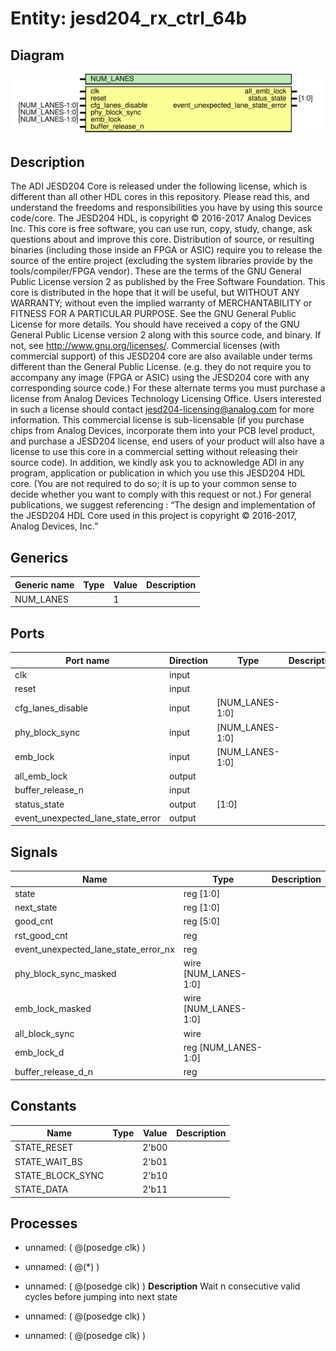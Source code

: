 # Entity: jesd204_rx_ctrl_64b

## Diagram

![Diagram](jesd204_rx_ctrl_64b.svg "Diagram")
## Description

The ADI JESD204 Core is released under the following license, which is
 different than all other HDL cores in this repository.
 Please read this, and understand the freedoms and responsibilities you have
 by using this source code/core.
 The JESD204 HDL, is copyright © 2016-2017 Analog Devices Inc.
 This core is free software, you can use run, copy, study, change, ask
 questions about and improve this core. Distribution of source, or resulting
 binaries (including those inside an FPGA or ASIC) require you to release the
 source of the entire project (excluding the system libraries provide by the
 tools/compiler/FPGA vendor). These are the terms of the GNU General Public
 License version 2 as published by the Free Software Foundation.
 This core  is distributed in the hope that it will be useful, but WITHOUT ANY
 WARRANTY; without even the implied warranty of MERCHANTABILITY or FITNESS FOR
 A PARTICULAR PURPOSE. See the GNU General Public License for more details.
 You should have received a copy of the GNU General Public License version 2
 along with this source code, and binary.  If not, see
 <http://www.gnu.org/licenses/>.
 Commercial licenses (with commercial support) of this JESD204 core are also
 available under terms different than the General Public License. (e.g. they
 do not require you to accompany any image (FPGA or ASIC) using the JESD204
 core with any corresponding source code.) For these alternate terms you must
 purchase a license from Analog Devices Technology Licensing Office. Users
 interested in such a license should contact jesd204-licensing@analog.com for
 more information. This commercial license is sub-licensable (if you purchase
 chips from Analog Devices, incorporate them into your PCB level product, and
 purchase a JESD204 license, end users of your product will also have a
 license to use this core in a commercial setting without releasing their
 source code).
 In addition, we kindly ask you to acknowledge ADI in any program, application
 or publication in which you use this JESD204 HDL core. (You are not required
 to do so; it is up to your common sense to decide whether you want to comply
 with this request or not.) For general publications, we suggest referencing :
 “The design and implementation of the JESD204 HDL Core used in this project
 is copyright © 2016-2017, Analog Devices, Inc.”
 
## Generics

| Generic name | Type | Value | Description |
| ------------ | ---- | ----- | ----------- |
| NUM_LANES    |      | 1     |             |
## Ports

| Port name                         | Direction | Type            | Description |
| --------------------------------- | --------- | --------------- | ----------- |
| clk                               | input     |                 |             |
| reset                             | input     |                 |             |
| cfg_lanes_disable                 | input     | [NUM_LANES-1:0] |             |
| phy_block_sync                    | input     | [NUM_LANES-1:0] |             |
| emb_lock                          | input     | [NUM_LANES-1:0] |             |
| all_emb_lock                      | output    |                 |             |
| buffer_release_n                  | input     |                 |             |
| status_state                      | output    | [1:0]           |             |
| event_unexpected_lane_state_error | output    |                 |             |
## Signals

| Name                                 | Type                 | Description |
| ------------------------------------ | -------------------- | ----------- |
| state                                | reg [1:0]            |             |
| next_state                           | reg [1:0]            |             |
| good_cnt                             | reg [5:0]            |             |
| rst_good_cnt                         | reg                  |             |
| event_unexpected_lane_state_error_nx | reg                  |             |
| phy_block_sync_masked                | wire [NUM_LANES-1:0] |             |
| emb_lock_masked                      | wire [NUM_LANES-1:0] |             |
| all_block_sync                       | wire                 |             |
| emb_lock_d                           | reg [NUM_LANES-1:0]  |             |
| buffer_release_d_n                   | reg                  |             |
## Constants

| Name             | Type | Value | Description |
| ---------------- | ---- | ----- | ----------- |
| STATE_RESET      |      | 2'b00 |             |
| STATE_WAIT_BS    |      | 2'b01 |             |
| STATE_BLOCK_SYNC |      | 2'b10 |             |
| STATE_DATA       |      | 2'b11 |             |
## Processes
- unnamed: ( @(posedge clk) )
- unnamed: ( @(*) )
- unnamed: ( @(posedge clk) )
**Description**
Wait n consecutive valid cycles before jumping into next state

- unnamed: ( @(posedge clk) )
- unnamed: ( @(posedge clk) )
